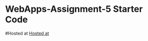 # WebApps-Assignment-5 Starter Code
#Hosted at
[Hosted at](https://44-563-web-apps-f22.github.io/44563-webapps-assignment-5-Sowjanyakalyanam/insects.html)
